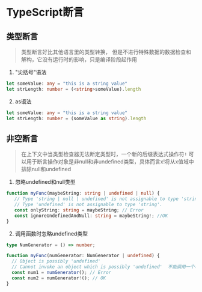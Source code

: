 # TypeScript断言

## 类型断言
> 类型断言好比其他语言里的类型转换， 但是不进行特殊数据的数据检查和解构，它没有运行时的影响，只是编译阶段起作用
1. "尖括号"语法
  ```ts
  let someValue: any = "this is a string value"
  let strLength: number = (<string>someValue).length
  ```
2. as语法
  ```ts
  let someValue: any = "this is a string value"
  let strLength: number = (someValue as string).length
  ```

## 非空断言
> 在上下文中当类型检查器无法断定类型时，一个新的后缀表达式操作符`!` 可以用于断言操作对象是非null和非undefined类型，具体而言x!将从x值域中排除null和undefined

1. 忽略undefined和null类型

```ts
function myFunc(maybeString: string | undefined | null) {
   // Type 'string | null | undefined' is not assignable to type 'string'.
   // Type 'undefined' is not assignable to type 'string'.
   const onlyString: string = maybeString; // Error
   const ignoreUndefinedAndNull: string = maybeString!; //OK
}
```
2. 调用函数时忽略undefined类型
```ts
type NumGenerator = () => number;

function myFunc(numGenerator: NumGenerator | undefined) {
  // Object is possibly 'undefined'
  // Cannot invoke an object which is possibly 'undefined'  不能调用一个可能没有定义的对象
  const num1 = numGenerator(); // Error
  const num2 = numGenerator!(); // OK
}
```

